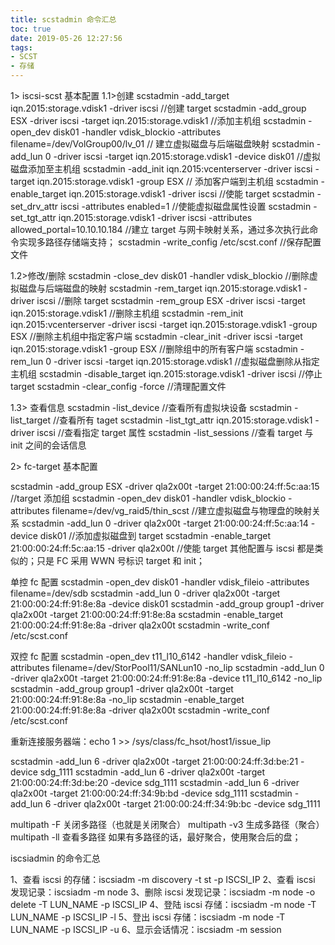 ```yaml
---
title: scstadmin 命令汇总
toc: true
date: 2019-05-26 12:27:56
tags: 
- SCST
- 存储
---
```


1> iscsi-scst 基本配置
1.1>创建
scstadmin -add_target iqn.2015:storage.vdisk1 -driver iscsi //创建 target
scstadmin -add_group ESX -driver iscsi -target iqn.2015:storage.vdisk1 //添加主机组
scstadmin -open_dev disk01 -handler vdisk_blockio -attributes filename=/dev/VolGroup00/lv_01 // 建立虚拟磁盘与后端磁盘映射
scstadmin -add_lun 0 -driver iscsi -target iqn.2015:storage.vdisk1 -device disk01            //虚拟磁盘添加至主机组
scstadmin -add_init iqn.2015:vcenterserver  -driver iscsi -target  iqn.2015:storage.vdisk1 -group ESX // 添加客户端到主机组
scstadmin -enable_target iqn.2015:storage.vdisk1 -driver iscsi  //使能 target
scstadmin -set_drv_attr iscsi -attributes enabled=1 //使能虚拟磁盘属性设置
scstadmin -set_tgt_attr iqn.2015:storage.vdisk1 -driver iscsi -attributes allowed_portal=10.10.10.184 //建立 target 与网卡映射关系，通过多次执行此命令实现多路径存储端支持；
scstadmin -write_config /etc/scst.conf  //保存配置文件


1.2>修改/删除
scstadmin -close_dev disk01 -handler vdisk_blockio  //删除虚拟磁盘与后端磁盘的映射
scstadmin -rem_target iqn.2015:storage.vdisk1 -driver iscsi  //删除 target
scstadmin -rem_group ESX -driver iscsi -target iqn.2015:storage.vdisk1  //删除主机组
scstadmin -rem_init iqn.2015:vcenterserver -driver iscsi -target iqn.2015:storage.vdisk1 -group ESX  //删除主机组中指定客户端
scstadmin -clear_init -driver iscsi -target iqn.2015:storage.vdisk1 -group ESX  //删除组中的所有客户端
scstadmin -rem_lun 0 -driver iscsi -target iqn.2015:storage.vdisk1           //虚拟磁盘删除从指定主机组
scstadmin -disable_target iqn.2015:storage.vdisk1 -driver iscsi  //停止 target
scstadmin -clear_config -force //清理配置文件

1.3> 查看信息
scstadmin -list_device  //查看所有虚拟块设备
scstadmin -list_target  //查看所有 taget
scstadmin -list_tgt_attr iqn.2015:storage.vdisk1 -driver iscsi  //查看指定 target 属性
scstadmin -list_sessions  //查看 target 与 init 之间的会话信息

2> fc-target 基本配置

scstadmin -add_group ESX -driver qla2x00t -target 21:00:00:24:ff:5c:aa:15  //target 添加组
scstadmin -open_dev disk01 -handler vdisk_blockio -attributes filename=/dev/vg_raid5/thin_scst  //建立虚拟磁盘与物理盘的映射关系
scstadmin -add_lun 0 -driver qla2x00t -target 21:00:00:24:ff:5c:aa:14 -device disk01  //添加虚拟磁盘到 target
scstadmin -enable_target 21:00:00:24:ff:5c:aa:15 -driver qla2x00t  //使能 target
其他配置与 iscsi 都是类似的；只是 FC 采用 WWN 号标识 target 和 init；

单控 fc 配置
scstadmin -open_dev disk01 -handler vdisk_fileio -attributes filename=/dev/sdb
scstadmin -add_lun 0 -driver qla2x00t -target 21:00:00:24:ff:91:8e:8a -device disk01
scstadmin -add_group group1 -driver qla2x00t -target 21:00:00:24:ff:91:8e:8a
scstadmin -enable_target 21:00:00:24:ff:91:8e:8a -driver qla2x00t
scstadmin -write_conf /etc/scst.conf

双控 fc 配置
scstadmin -open_dev t11_l10_6142 -handler vdisk_fileio -attributes filename=/dev/StorPool11/SANLun10 -no_lip
scstadmin -add_lun 0 -driver qla2x00t -target 21:00:00:24:ff:91:8e:8a -device t11_l10_6142 -no_lip 
scstadmin -add_group group1 -driver qla2x00t -target 21:00:00:24:ff:91:8e:8a -no_lip 
scstadmin -enable_target 21:00:00:24:ff:91:8e:8a -driver qla2x00t
scstadmin -write_conf /etc/scst.conf

重新连接服务器端：echo 1 >> /sys/class/fc_hsot/host1/issue_lip

scstadmin -add_lun 6 -driver qla2x00t -target 21:00:00:24:ff:3d:be:21 -device sdg_1111
scstadmin -add_lun 6 -driver qla2x00t -target 21:00:00:24:ff:3d:be:20 -device sdg_1111
scstadmin -add_lun 6 -driver qla2x00t -target 21:00:00:24:ff:34:9b:bd -device sdg_1111
scstadmin -add_lun 6 -driver qla2x00t -target 21:00:00:24:ff:34:9b:bc -device sdg_1111

multipath -F 关闭多路径（也就是关闭聚合）
multipath -v3 生成多路径（聚合）
multipath -ll 查看多路径
如果有多路径的话，最好聚合，使用聚合后的盘；


iscsiadmin 的命令汇总

1、查看 iscsi 的存储：iscsiadm -m discovery -t st -p ISCSI_IP
2、查看 iscsi 发现记录：iscsiadm -m node
3、删除 iscsi 发现记录：iscsiadm -m node -o delete -T LUN_NAME -p ISCSI_IP
4、登陆 iscsi 存储：iscsiadm -m node -T LUN_NAME -p ISCSI_IP -l
5、登出 iscsi 存储：iscsiadm -m node -T LUN_NAME -p ISCSI_IP -u
6、显示会话情况：iscsiadm -m session
